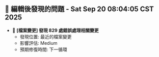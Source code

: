 ## 🚨 編輯後發現的問題 - Sat Sep 20 08:04:05 CST 2025

- 🔄 **[檔案變更] 發現      829 處錯誤處理相關變更**
  - 發現位置: 最近的檔案變更
  - 影響評估: Medium
  - 預期修復時間: 下一循環

